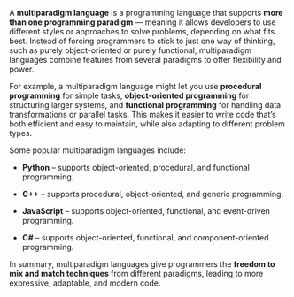 A **multiparadigm language** is a programming language that supports **more than one programming paradigm** — meaning it allows developers to use different styles or approaches to solve problems, depending on what fits best. Instead of forcing programmers to stick to just one way of thinking, such as purely object-oriented or purely functional, multiparadigm languages combine features from several paradigms to offer flexibility and power.

For example, a multiparadigm language might let you use **procedural programming** for simple tasks, **object-oriented programming** for structuring larger systems, and **functional programming** for handling data transformations or parallel tasks. This makes it easier to write code that’s both efficient and easy to maintain, while also adapting to different problem types.

Some popular multiparadigm languages include:

- **Python** – supports object-oriented, procedural, and functional programming.
    
- **C++** – supports procedural, object-oriented, and generic programming.
    
- **JavaScript** – supports object-oriented, functional, and event-driven programming.
    
- **C#** – supports object-oriented, functional, and component-oriented programming.
    

In summary, multiparadigm languages give programmers the **freedom to mix and match techniques** from different paradigms, leading to more expressive, adaptable, and modern code.